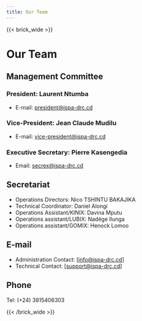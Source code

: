 ```yaml
---
title: Our Team
---
```

{{< brick_wide >}}

# Our Team

## Management Committee

### President: Laurent Ntumba

- E-mail: <president@ispa-drc.cd>

### Vice-President: Jean Claude Mudilu

- E-mail: <vice-president@ispa-drc.cd>

### Executive Secretary: Pierre Kasengedia

- Email: <secrex@ispa-drc.cd>

## Secretariat

- Operations Directors: Nico TSHINTU BAKAJIKA
- Technical Coordinator: Daniel Alongi
- Operations Assistant/KINIX: Davina Mputu
- Operations assistant/LUBIX: Nadège Ilunga
- Operations assistant/GOMIX: Henock Lomoo

## E-mail

- Administration Contact: [info@ispa-drc.cd]
- Technical Contact: [support@ispa-drc.cd]

## Phone

Tel: (+24) 3815406303

{{< /brick_wide >}}
